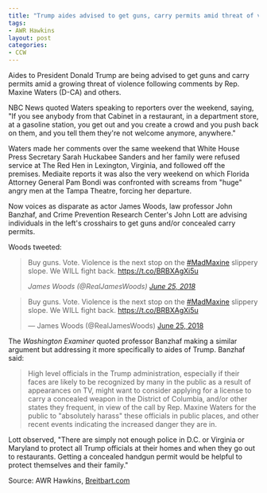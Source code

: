 ```yaml
---
title: "Trump aides advised to get guns, carry permits amid threat of violence"
tags:
- AWR Hawkins
layout: post
categories:
- CCW
---
```


Aides to President Donald Trump are being advised to get guns and carry permits amid a growing threat of violence following comments by Rep. Maxine Waters (D-CA) and others.

NBC News quoted Waters speaking to reporters over the weekend, saying, "If you see anybody from that Cabinet in a restaurant, in a department store, at a gasoline station, you get out and you create a crowd and you push back on them, and you tell them they're not welcome anymore, anywhere."

Waters made her comments over the same weekend that White House Press Secretary Sarah Huckabee Sanders and her family were refused service at The Red Hen in Lexington, Virginia, and followed off the premises. Mediaite reports it was also the very weekend on which Florida Attorney General Pam Bondi was confronted with screams from "huge" angry men at the Tampa Theatre, forcing her departure.

Now voices as disparate as actor James Woods, law professor John Banzhaf, and Crime Prevention Research Center's John Lott are advising individuals in the left's crosshairs to get guns and/or concealed carry permits.

Woods tweeted:

> Buy guns. Vote. Violence is the next stop on the [\#MadMaxine](https://twitter.com/hashtag/MadMaxine?src=hash&ref_src=twsrc%5Etfw) slippery slope. We WILL fight back. <https://t.co/BRBXAgXi5u>
>
> <cite>James Woods (@RealJamesWoods) [June 25, 2018](https://twitter.com/RealJamesWoods/status/1011317438221152257)</cite>

<blockquote class="twitter-tweet"><p lang="en" dir="ltr">Buy guns. Vote. Violence is the next stop on the <a href="https://twitter.com/hashtag/MadMaxine?src=hash&amp;ref_src=twsrc%5Etfw">#MadMaxine</a> slippery slope. We WILL fight back. <a href="https://t.co/BRBXAgXi5u">https://t.co/BRBXAgXi5u</a></p>&mdash; James Woods (@RealJamesWoods) <a href="https://twitter.com/RealJamesWoods/status/1011317438221152257">June 25, 2018</a></blockquote> <script async src="https://platform.x.com/widgets.js" charset="utf-8"></script>

The *Washington Examiner* quoted professor Banzhaf making a similar argument but addressing it more specifically to aides of Trump. Banzhaf said:

> High level officials in the Trump administration, especially if their faces are likely to be recognized by many in the public as a result of appearances on TV, might want to consider applying for a license to carry a concealed weapon in the District of Columbia, and/or other states they frequent, in view of the call by Rep. Maxine Waters for the public to "absolutely harass" these officials in public places, and other recent events indicating the increased danger they are in.

Lott observed, "There are simply not enough police in D.C. or Virginia or Maryland to protect all Trump officials at their homes and when they go out to restaurants. Getting a concealed handgun permit would be helpful to protect themselves and their family."

Source: AWR Hawkins, [Breitbart.com](https://www.breitbart.com/big-government/2018/06/25/trump-aides-advised-to-get-guns-carry-permits-amid-growing-threat-of-violence/)
